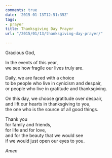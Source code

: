 ```yaml
---
comments: true
date: '2015-01-13T12:51:35Z'
tags:
- prayer
title: Thanksgiving Day Prayer
url: "/2015/01/13/thanksgiving-day-prayer/"

---
```

Gracious God,

In the events of this year,  
we see how fragile our lives truly are.

Daily, we are faced with a choice  
to be people who live in cynicism and despair,  
or people who live in gratitude and thanksgiving.

On this day, we choose gratitude over despair,  
and lift our hearts in thanksgiving to you,  
the one who is the source of all good things.

Thank you  
for family and friends,  
for life and for love,  
and for the beauty that we would see  
if we would just open our eyes to you.

*Amen*


